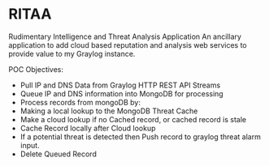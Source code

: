 # RITAA
Rudimentary Intelligence and Threat Analysis Application
An ancillary application to add cloud based reputation and analysis web services to provide value to my Graylog instance.

POC Objectives:
- Pull IP and DNS Data from Graylog HTTP REST API Streams
- Queue IP and DNS information into MongoDB for processing
- Process records from mongoDB by:
- Making a local lookup to the MongoDB Threat Cache
- Make a cloud lookup if no Cached record, or cached record is stale
- Cache Record locally after Cloud lookup
- If a potential threat is detected then Push record to graylog threat alarm input.
- Delete Queued Record
